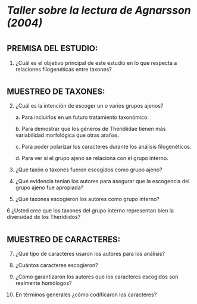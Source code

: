 # _Taller sobre la lectura de Agnarsson (2004)_
#

## PREMISA DEL ESTUDIO:

1. ¿Cuál es el objetivo principal de este estudio en lo que respecta a relaciones filogenéticas entre taxones?
#

## MUESTREO DE TAXONES:

2. ¿Cuál es la intención de escoger un o varios grupos ajenos?

   a. Para incluirlos en un futuro tratamiento taxonómico.
   
   b. Para demostrar que los géneros de Theridiidae tienen más variabilidad morfológica que otras arañas.
   
   c. Para poder polarizar los caracteres durante los análisis filogenéticos.
   
   d. Para ver si el grupo ajeno se relaciona con el grupo interno.

3. ¿Que taxón o taxones fueron escogidos como grupo ajeno?

4. ¿Qué evidencia tenían los autores para asegurar que la escogencia del grupo ajeno fue apropiada?

5. ¿Qué taxones escogieron los autores como grupo interno?

6 ¿Usted cree que los taxones del grupo interno representan bien la diversidad de los Theridiidos?
#

## MUESTREO DE CARACTERES:

7. ¿Qué tipo de caracteres usaron los autores para los análisis?

8. ¿Cuántos caracteres escogieron?

9. ¿Cómo garantizaron los autores que los caracteres escogidos son realmente homólogos?

10. En términos generales ¿cómo codificaron los caracteres?
